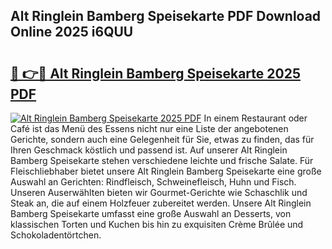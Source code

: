 ## Alt Ringlein Bamberg Speisekarte PDF Download Online 2025 i6QUU

# <h2><a href="http://gcdtckg.nevu.top/?p=Alt+Ringlein+Bamberg+Speisekarte">🔗 👉🔴 Alt Ringlein Bamberg Speisekarte 2025 PDF</a></h2>

[![Alt Ringlein Bamberg Speisekarte 2025 PDF](https://i.imgur.com/dBaPXMq.png)](http://gcdtckg.nevu.top/?p=Alt+Ringlein+Bamberg+Speisekarte)
In einem Restaurant oder Café ist das Menü des Essens nicht nur eine Liste der angebotenen Gerichte, sondern auch eine Gelegenheit für Sie, etwas zu finden, das für Ihren Geschmack köstlich und passend ist. Auf unserer Alt Ringlein Bamberg Speisekarte stehen verschiedene leichte und frische Salate. Für Fleischliebhaber bietet unsere Alt Ringlein Bamberg Speisekarte eine große Auswahl an Gerichten: Rindfleisch, Schweinefleisch, Huhn und Fisch. Unseren Auserwählten bieten wir Gourmet-Gerichte wie Schaschlik und Steak an, die auf einem Holzfeuer zubereitet werden. Unsere Alt Ringlein Bamberg Speisekarte umfasst eine große Auswahl an Desserts, von klassischen Torten und Kuchen bis hin zu exquisiten Crème Brûlée und Schokoladentörtchen.
